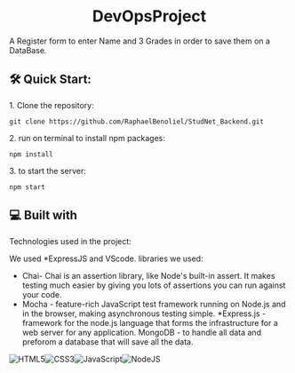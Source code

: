 

<h1 align="center" id="title">DevOpsProject</h1>

<p id="description">A Register form to enter Name and 3 Grades in order to save them on a DataBase.</p>

<h2>🛠️ Quick Start:</h2>

<p>1. Clone the repository: </p>

```
git clone https://github.com/RaphaelBenoliel/StudNet_Backend.git
```
<p>2. run on terminal to install npm packages: </p>

```
npm install
```
<p>3. to start the server: </p>

```
npm start
```
  
<h2>💻 Built with</h2>

Technologies used in the project:

We used *ExpressJS and VScode.
    libraries we used:
-	Chai- Chai is an assertion library, like Node's built-in assert. It makes testing much easier by giving you lots of assertions you can run against your code.
-	Mocha - feature-rich JavaScript test framework running on Node.js and in the browser, making asynchronous testing simple.
*Express.js  - framework for the node.js language that forms the infrastructure for a web server for any application.
MongoDB - to handle all data and preforom a database that will save all the data.


   ![HTML5](https://img.shields.io/badge/html5-%23E34F26.svg?style=for-the-badge&logo=html5&logoColor=white)![CSS3](https://img.shields.io/badge/css3-%231572B6.svg?style=for-the-badge&logo=css3&logoColor=white)![JavaScript](https://img.shields.io/badge/javascript-%23323330.svg?style=for-the-badge&logo=javascript&logoColor=%23F7DF1E)![NodeJS](https://img.shields.io/badge/node.js-6DA55F?style=for-the-badge&logo=node.js&logoColor=white)
